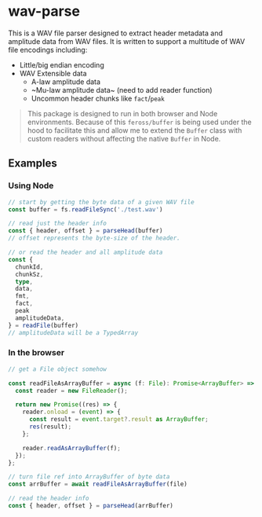 # wav-parse

This is a WAV file parser designed to extract header metadata and amplitude data from WAV files. It is written to support a multitude of WAV file encodings including:

- Little/big endian encoding
- WAV Extensible data
  - A-law amplitude data
  - ~Mu-law amplitude data~ (need to add reader function)
  - Uncommon header chunks like `fact`/`peak`

> This package is designed to run in both browser and Node environments. Because of this `feross/buffer` is being used under the hood to facilitate this and allow me to extend the `Buffer` class with custom readers without affecting the native `Buffer` in Node.

## Examples

### Using Node

```ts
// start by getting the byte data of a given WAV file
const buffer = fs.readFileSync('./test.wav')

// read just the header info
const { header, offset } = parseHead(buffer)
// offset represents the byte-size of the header.

// or read the header and all amplitude data
const { 
  chunkId,
  chunkSz,
  type,
  data,
  fmt,
  fact,
  peak
  amplitudeData,
} = readFile(buffer)
// amplitudeData will be a TypedArray
```

### In the browser

```ts
// get a File object somehow

const readFileAsArrayBuffer = async (f: File): Promise<ArrayBuffer> => {
  const reader = new FileReader();

  return new Promise((res) => {
    reader.onload = (event) => {
      const result = event.target?.result as ArrayBuffer;
      res(result);
    };

    reader.readAsArrayBuffer(f);
  });
};

// turn file ref into ArrayBuffer of byte data
const arrBuffer = await readFileAsArrayBuffer(file)

// read the header info
const { header, offset } = parseHead(arrBuffer)
```
